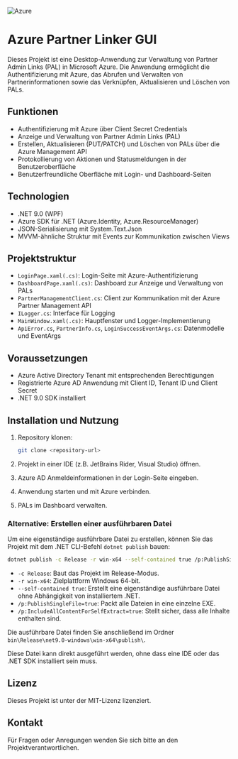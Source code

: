 ![Azure](https://img.shields.io/badge/Azure-ManagementPartner-blue?logo=microsoft-azure)

# Azure Partner Linker GUI

Dieses Projekt ist eine Desktop-Anwendung zur Verwaltung von Partner Admin Links (PAL) in Microsoft Azure. Die Anwendung ermöglicht die Authentifizierung mit Azure, das Abrufen und Verwalten von Partnerinformationen sowie das Verknüpfen, Aktualisieren und Löschen von PALs.

## Funktionen

- Authentifizierung mit Azure über Client Secret Credentials
- Anzeige und Verwaltung von Partner Admin Links (PAL)
- Erstellen, Aktualisieren (PUT/PATCH) und Löschen von PALs über die Azure Management API
- Protokollierung von Aktionen und Statusmeldungen in der Benutzeroberfläche
- Benutzerfreundliche Oberfläche mit Login- und Dashboard-Seiten

## Technologien

- .NET 9.0 (WPF)
- Azure SDK für .NET (Azure.Identity, Azure.ResourceManager)
- JSON-Serialisierung mit System.Text.Json
- MVVM-ähnliche Struktur mit Events zur Kommunikation zwischen Views

## Projektstruktur

- `LoginPage.xaml(.cs)`: Login-Seite mit Azure-Authentifizierung
- `DashboardPage.xaml(.cs)`: Dashboard zur Anzeige und Verwaltung von PALs
- `PartnerManagementClient.cs`: Client zur Kommunikation mit der Azure Partner Management API
- `ILogger.cs`: Interface für Logging
- `MainWindow.xaml(.cs)`: Hauptfenster und Logger-Implementierung
- `ApiError.cs`, `PartnerInfo.cs`, `LoginSuccessEventArgs.cs`: Datenmodelle und EventArgs

## Voraussetzungen

- Azure Active Directory Tenant mit entsprechenden Berechtigungen
- Registrierte Azure AD Anwendung mit Client ID, Tenant ID und Client Secret
- .NET 9.0 SDK installiert

## Installation und Nutzung

1. Repository klonen:
   ```bash
   git clone <repository-url>
   ```

2. Projekt in einer IDE (z.B. JetBrains Rider, Visual Studio) öffnen.

3. Azure AD Anmeldeinformationen in der Login-Seite eingeben.

4. Anwendung starten und mit Azure verbinden.

5. PALs im Dashboard verwalten.

### Alternative: Erstellen einer ausführbaren Datei

Um eine eigenständige ausführbare Datei zu erstellen, können Sie das Projekt mit dem .NET CLI-Befehl `dotnet publish` bauen:

```bash
dotnet publish -c Release -r win-x64 --self-contained true /p:PublishSingleFile=true /p:IncludeAllContentForSelfExtract=true
```

- `-c Release`: Baut das Projekt im Release-Modus.
- `-r win-x64`: Zielplattform Windows 64-bit.
- `--self-contained true`: Erstellt eine eigenständige ausführbare Datei ohne Abhängigkeit von installiertem .NET.
- `/p:PublishSingleFile=true`: Packt alle Dateien in eine einzelne EXE.
- `/p:IncludeAllContentForSelfExtract=true`: Stellt sicher, dass alle Inhalte enthalten sind.

Die ausführbare Datei finden Sie anschließend im Ordner `bin\Release\net9.0-windows\win-x64\publish\`.

Diese Datei kann direkt ausgeführt werden, ohne dass eine IDE oder das .NET SDK installiert sein muss.

## Lizenz

Dieses Projekt ist unter der MIT-Lizenz lizenziert.

## Kontakt

Für Fragen oder Anregungen wenden Sie sich bitte an den Projektverantwortlichen.
